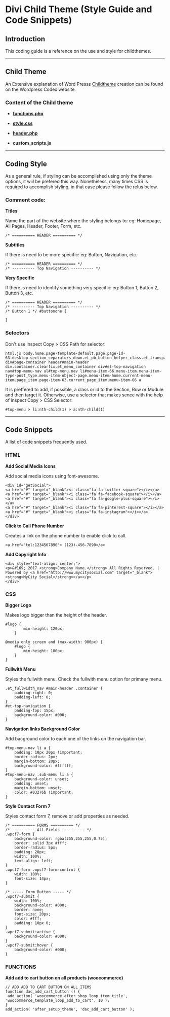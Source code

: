 # Divi Child Theme (Style Guide and Code Snippets)

## Introduction

This coding guide is a reference on the use and style for childthemes.  


---

## Child Theme

An Extensive explanation of Word Presss [Childtheme](https://codex.wordpress.org/Child_Themes) creation can be found on the Wordpress Codex website.


### Content of the Child theme

- **[functions.php](divi-child-theme/functions.php)**

- **[style.css](divi-child-theme/style.css)**

- **[header.php](divi-child-theme/header.php)**

- **custom_scripts.js**


---

## Coding Style

As a general rule, if styling can be accomplished using only the theme options, it wiil be prefered this way. Nonetheless, many times CSS is required to accomplish styling, in that case please follow the relus below.


### Comment code:

**Titles**

Name the part of the website where the styling belongs to:
eg: Homepage, All Pages, Header, Footer, Form, etc.

```
/* ========== HEADER ========== */
```

**Subtitles**

If there is need to be more specific:
eg: Button, Navigation, etc.

```
/* ========== HEADER ========== */
/* ---------- Top Navigation ---------- */
```

**Very Specific**

If there is need to identify something very specific:
eg: Button 1, Button 2, Button 3, etc.

```
/* ========== HEADER ========== */
/* ---------- Top Navigation ---------- */
/* Button 1 */ #buttonone {

}
```


### Selectors

Don't use inspect Copy > CSS Path for selector:

```
html.js body.home.page-template-default.page.page-id-63.desktop.section_separators_down.et_pb_button_helper_class.et_transparent_nav.et_fullwidth_nav.et_fullwidth_secondary_nav.et_fixed_nav.et_show_nav.et_cover_background.et_secondary_nav_enabled.et_secondary_nav_only_menu.et_pb_gutter.osx.et_pb_gutters3.et_primary_nav_dropdown_animation_fade.et_secondary_nav_dropdown_animation_fade.et_pb_footer_columns4.et_header_style_left.et_pb_pagebuilder_layout.et_right_sidebar.et_divi_theme.gecko div#page-container header#main-header div.container.clearfix.et_menu_container div#et-top-navigation nav#top-menu-nav ul#top-menu.nav li#menu-item-66.menu-item.menu-item-type-post_type.menu-item-object-page.menu-item-home.current-menu-item.page_item.page-item-63.current_page_item.menu-item-66 a
```

It is preffered to add, if possible, a class or id to the Section, Row or Module and then target it. Otherwise, use a selector that makes sence with the help of inspect Copy > CSS Selector:

```
#top-menu > li:nth-child(1) > a:nth-child(1)
```

---


## Code Snippets

A list of code snippets frequently used.


### HTML

**Add Social Media Icons**

Add social media icons using font-awesome.


```
<div id="getSocial">
<a href="#" target="_blank"><i class="fa fa-twitter-square"></i></a>
<a href="#" target="_blank"><i class="fa fa-facebook-square"></i></a>
<a href="#" target="_blank"><i class="fa fa-google-plus-square"></i></a>
<a href="#" target="_blank"><i class="fa fa-pinterest-square"></i></a>
<a href="#" target="_blank"><i class="fa fa-instagram"></i></a>
</div>
```

**Click to Call Phone Number**

Creates a link on the phone number to enable click to call.

```
<a href="tel:1234567890"> (123)-456-7890</a>
```

**Add Copyright Info**
```
<div style="text-align: center;">
<p>&#169; 2017 <strong>Company Name.</strong> All Rights Reserved. | Powered by <a href="http://www.mycitysocial.com" target="_blank"><strong>MyCity Social</strong></a></p>
</div>
```

### CSS

**Bigger Logo**

Makes logo bigger than the height of the header.

```
#logo {
		min-height: 120px;
	}

@media only screen and (max-width: 980px) {
	#logo {
		min-height: 100px;
	}
}
```

**Fullwith Menu**

Styles the fullwith menu. Check the fullwith menu option for primany menu.

```
.et_fullwidth_nav #main-header .container {
    padding-right: 0;
    padding-left: 0;
}
#et-top-navigation {
    padding-top: 15px;
    background-color: #000;
}
```

**Navigation links Background Color**

Add bacground color to each one of the links on the navigation bar.

```
#top-menu-nav li a {
	padding: 10px 20px !important;
	border-radius: 2px;
	margin-bottom: 20px;
	background-color: #ffffff;
}
#top-menu-nav .sub-menu li a {
	background-color: unset;
	padding: unset;
	margin-bottom: unset;
	color: #03276b !important;
}
```

**Style Contact Form 7**

Styles contact form 7, remove or add properties as needed.

```
/* ========== FORMS ========== */
/* ---------- All Fields ---------- */
.wpcf7-form {
    background-color: rgba(255,255,255,0.75);
    border: solid 3px #fff;
    border-radius: 5px;
    padding: 20px;
    width: 100%;
    text-align: left;
}
.wpcf7-form .wpcf7-form-control {
    width: 100%;
    font-size: 14px;
}

/* ----- Form Button ----- */
.wpcf7-submit {
	width: 100%;
	background-color: #000;
	border: none; 
	font-size: 20px;	
	color: #fff;
	padding: 10px 0; 
}
.wpcf7-submit:active {
	background-color: #000;
}
.wpcf7-submit:hover {
	background-color: #000;
}
```

### FUNCTIONS

**Add add to cart button on all products (woocommerce)**

```
// ADD ADD TO CART BUTTON ON ALL ITEMS
function dac_add_cart_button () {
 add_action( 'woocommerce_after_shop_loop_item_title', 'woocommerce_template_loop_add_to_cart', 10 );
}
add_action( 'after_setup_theme', 'dac_add_cart_button' );
```